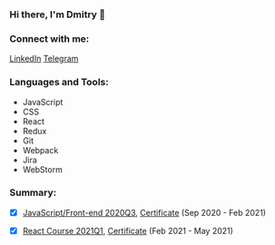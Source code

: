 ### Hi there, I'm Dmitry 👋

### Connect with me:
[LinkedIn](https://by.linkedin.com/in/nxtspc)
[Telegram](t.me/nxtspc)

### Languages and Tools:
- JavaScript
- CSS
- React
- Redux
- Git
- Webpack
- Jira
- WebStorm

### Summary:
- [x] [JavaScript/Front-end 2020Q3](https://community-z.com/events/js-intro-rss2020q3), [Certificate](https://app.rs.school/certificate/2liep7ku) (Sep 2020 - Feb 2021)
- [x] [React Course 2021Q1](https://community-z.com/events/react-rsschool-2021), [Certificate](https://app.rs.school/certificate/5t0odr87) (Feb 2021 - May 2021)






<!--
**DmitryBogdan90/DmitryBogdan90** is a ✨ _special_ ✨ repository because its `README.md` (this file) appears on your GitHub profile.

Here are some ideas to get you started:

- 🔭 I’m currently working on ...
- 🌱 I’m currently learning ...
- 👯 I’m looking to collaborate on ...
- 🤔 I’m looking for help with ...
- 💬 Ask me about ...
- 📫 How to reach me: ...
- 😄 Pronouns: ...
- ⚡ Fun fact: ...
-->

